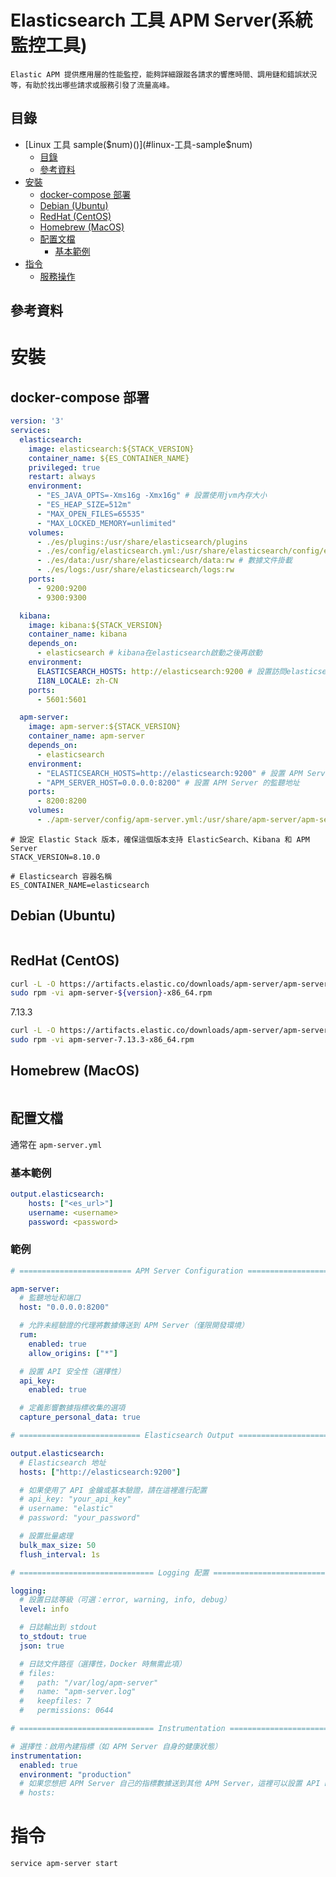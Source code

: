 # Elasticsearch 工具 APM Server(系統監控工具)

```
Elastic APM 提供應用層的性能監控，能夠詳細跟蹤各請求的響應時間、調用鏈和錯誤狀況等，有助於找出哪些請求或服務引發了流量高峰。
```

## 目錄

- [Linux 工具 sample($num)()](#linux-工具-sample$num)
  - [目錄](#目錄)
  - [參考資料](#參考資料)
- [安裝](#安裝)
  - [docker-compose 部署](#docker-compose-部署)
  - [Debian (Ubuntu)](#debian-ubuntu)
  - [RedHat (CentOS)](#redhat-centos)
  - [Homebrew (MacOS)](#homebrew-macos)
  - [配置文檔](#配置文檔)
    - [基本範例](#基本範例)
- [指令](#指令)
  - [服務操作](#服務操作)

## 參考資料

[]()

# 安裝

## docker-compose 部署

```yml
version: '3'
services:
  elasticsearch:
    image: elasticsearch:${STACK_VERSION}
    container_name: ${ES_CONTAINER_NAME}
    privileged: true
    restart: always
    environment:
      - "ES_JAVA_OPTS=-Xms16g -Xmx16g" # 設置使用jvm內存大小
      - "ES_HEAP_SIZE=512m"
      - "MAX_OPEN_FILES=65535"
      - "MAX_LOCKED_MEMORY=unlimited"
    volumes:
      - ./es/plugins:/usr/share/elasticsearch/plugins
      - ./es/config/elasticsearch.yml:/usr/share/elasticsearch/config/elasticsearch.yml:ro
      - ./es/data:/usr/share/elasticsearch/data:rw # 數據文件掛載
      - ./es/logs:/usr/share/elasticsearch/logs:rw
    ports:
      - 9200:9200
      - 9300:9300

  kibana:
    image: kibana:${STACK_VERSION}
    container_name: kibana
    depends_on:
      - elasticsearch # kibana在elasticsearch啟動之後再啟動
    environment:
      ELASTICSEARCH_HOSTS: http://elasticsearch:9200 # 設置訪問elasticsearch的地址
      I18N_LOCALE: zh-CN
    ports:
      - 5601:5601

  apm-server:
    image: apm-server:${STACK_VERSION}
    container_name: apm-server
    depends_on:
      - elasticsearch
    environment:
      - "ELASTICSEARCH_HOSTS=http://elasticsearch:9200" # 設置 APM Server 連接的 Elasticsearch 地址
      - "APM_SERVER_HOST=0.0.0.0:8200" # 設置 APM Server 的監聽地址
    ports:
      - 8200:8200
    volumes:
      - ./apm-server/config/apm-server.yml:/usr/share/apm-server/apm-server.yml:ro
```

```env
# 設定 Elastic Stack 版本，確保這個版本支持 ElasticSearch、Kibana 和 APM Server
STACK_VERSION=8.10.0

# Elasticsearch 容器名稱
ES_CONTAINER_NAME=elasticsearch
```

## Debian (Ubuntu)

```bash
```

## RedHat (CentOS)

```bash
curl -L -O https://artifacts.elastic.co/downloads/apm-server/apm-server-${version}-x86_64.rpm
sudo rpm -vi apm-server-${version}-x86_64.rpm
```

7.13.3

```sh
curl -L -O https://artifacts.elastic.co/downloads/apm-server/apm-server-7.13.3-x86_64.rpm
sudo rpm -vi apm-server-7.13.3-x86_64.rpm
```

## Homebrew (MacOS)

```bash
```

## 配置文檔

通常在 `apm-server.yml`

### 基本範例

```yml
output.elasticsearch:
    hosts: ["<es_url>"]
    username: <username>
    password: <password>
```

### 範例

```yml
# ========================= APM Server Configuration ==========================

apm-server:
  # 監聽地址和端口
  host: "0.0.0.0:8200"

  # 允許未經驗證的代理將數據傳送到 APM Server（僅限開發環境）
  rum:
    enabled: true
    allow_origins: ["*"]

  # 設置 API 安全性（選擇性）
  api_key:
    enabled: true

  # 定義影響數據指標收集的選項
  capture_personal_data: true

# =========================== Elasticsearch Output ===========================

output.elasticsearch:
  # Elasticsearch 地址
  hosts: ["http://elasticsearch:9200"]

  # 如果使用了 API 金鑰或基本驗證，請在這裡進行配置
  # api_key: "your_api_key"
  # username: "elastic"
  # password: "your_password"

  # 設置批量處理
  bulk_max_size: 50
  flush_interval: 1s

# ============================== Logging 配置 ==============================

logging:
  # 設置日誌等級（可選：error, warning, info, debug）
  level: info

  # 日誌輸出到 stdout
  to_stdout: true
  json: true

  # 日誌文件路徑（選擇性，Docker 時無需此項）
  # files:
  #   path: "/var/log/apm-server"
  #   name: "apm-server.log"
  #   keepfiles: 7
  #   permissions: 0644

# ============================== Instrumentation ==============================

# 選擇性：啟用內建指標（如 APM Server 自身的健康狀態）
instrumentation:
  enabled: true
  environment: "production"
  # 如果您想把 APM Server 自己的指標數據送到其他 APM Server，這裡可以設置 API Endpoint。
  # hosts:
```

# 指令

```sh
service apm-server start
```
